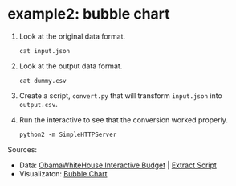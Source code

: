 # example2: bubble chart

1. Look at the original data format.

    ```
    cat input.json
    ```

2. Look at the output data format.

	```
	cat dummy.csv
	```

3. Create a script, `convert.py` that will transform `input.json` into `output.csv`.

4. Run the interactive to see that the conversion worked properly.

    ```
    python2 -m SimpleHTTPServer
    ```

Sources:
- Data: [ObamaWhiteHouse Interactive Budget](https://obamawhitehouse.archives.gov/interactive-budget) | [Extract Script](https://gist.github.com/AlJohri/0ff2570ecf2e3316ec7c9dead6d78ee7)
- Visualizaton: [Bubble Chart](https://bl.ocks.org/mbostock/4063269)
